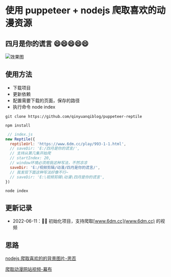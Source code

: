 # 使用 puppeteer + nodejs 爬取喜欢的动漫资源

## 四月是你的谎言 😄😄😄😄😄

![效果图](https://api2.mubu.com/v3/document_image/7b5a7786-6473-4bad-8094-1a9a53bb969f-2331693.jpg)

## 使用方法

* 下载项目
* 更新依赖
* 配置需要下载的页面，保存的路径
* 执行命令  node index

```shell
git clone https://github.com/qinyuanqiblog/puppeteer-reptile
```

```shell
npm install
```

```js
 // index.js 
new Reptile({
  reptileUrl: 'https://www.6dm.cc/play/993-1-1.html',
  // saveDir: 'E:/四月是你的谎言/',
  // 支持从第几集开始爬
  // startIndex: 20,
  // window环境必须用我这种写法，不然凉凉
  saveDir: 'E:/视频剪辑/动漫/四月是你的谎言/',
  // 我发现下面这种写法好像不行~
  // saveDir: 'E:\视频剪辑\动漫\四月是你的谎言',
})
```

```shell
node index
```

## 更新记录

* 2022-06-11：🎉🎉 初始化项目，支持爬取[www.6dm.cc](www.6dm.cc) 的视频


## 思路
[nodejs 爬取喜欢的的背景图片-思否](https://segmentfault.com/a/1190000038665950)

[爬取动漫网站视频-幕布](https://mubu.com/doc/20QyeaHXzRd)